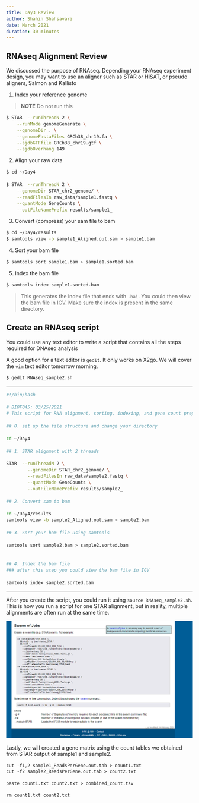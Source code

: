 ```yaml
---
title: Day3 Review
author: Shahin Shahsavari
date: March 2021
duration: 30 minutes
---
```


## RNAseq Alignment Review

We discussed the purpose of RNAseq. Depending your RNAseq experiment design, you may want to use an aligner such as STAR or HISAT, or pseudo aligners, Salmon and Kallisto

1. Index your reference genome

> **NOTE** Do not run this

```bash
$ STAR	--runThreadN 2 \
	--runMode genomeGenerate \
	--genomeDir . \
	--genomeFastaFiles GRCh38_chr19.fa \
	--sjdbGTFfile GRCh38_chr19.gtf \
	--sjdbOverhang 149
```

2. Align your raw data

```bash
$ cd ~/Day4

$ STAR	--runThreadN 2 \
	--genomeDir STAR_chr2_genome/ \
	--readFilesIn raw_data/sample1.fastq \
	--quantMode GeneCounts \
	--outFileNamePrefix results/sample1_
```

3. Convert (compress) your sam file to bam

```bash
$ cd ~/Day4/results
$ samtools view -b sample1_Aligned.out.sam > sample1.bam
```

4. Sort your bam file

```bash
$ samtools sort sample1.bam > sample1.sorted.bam
```


5. Index the bam file

```bash
$ samtools index sample1.sorted.bam
```

> This generates the index file that ends with `.bai`. You could then view the bam file in IGV.
Make sure the index is present in the same directory.

## Create an RNAseq script

You could use any text editor to write a script that contains all the steps required
for DNAseq analysis

A good option for a text editor is `gedit`. It only works on X2go. We will cover the `vim`
text editor tomorrow morning.

```bash
$ gedit RNAseq_sample2.sh
```
---

```bash
#!/bin/bash

# BIOF045: 03/25/2021
# This script for RNA alignment, sorting, indexing, and gene count prep

## 0. set up the file structure and change your directory

cd ~/Day4

## 1. STAR alignment with 2 threads

STAR  --runThreadN 2 \
        --genomeDir STAR_chr2_genome/ \
        --readFilesIn raw_data/sample2.fastq \
        --quantMode GeneCounts \
        --outFileNamePrefix results/sample2_

## 2. Convert sam to bam

cd ~/Day4/results
samtools view -b sample2_Aligned.out.sam > sample2.bam

## 3. Sort your bam file using samtools

samtools sort sample2.bam > sample2.sorted.bam


## 4. Index the bam file
###	after this step you could view the bam file in IGV

samtools index sample2.sorted.bam

```

---

After you create the script, you could run it using `source RNAseq_sample2.sh`. This is how you run a script for one STAR alignment, but in reality, multiple alignments are often run at the same time.

![alt text](../img/how_star_is_run.png)


Lastly, we will created a gene matrix using the count tables we obtained from STAR output of sample1 and sample2.

```
cut -f1,2 sample1_ReadsPerGene.out.tab > count1.txt
cut -f2 sample2_ReadsPerGene.out.tab > count2.txt

paste count1.txt count2.txt > combined_count.tsv

rm count1.txt count2.txt

```
